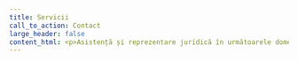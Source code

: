 ```yaml
---
title: Servicii
call_to_action: Contact
large_header: false
content_html: <p>Asistență și reprezentare juridică în următoarele domenii:</p><h3>Drept penal</h3><h3>Drept Civil</h3><h3>Drept Comercial</h3><h3>Dreptul Familiei</h3><h3>Dreptul Muncii</h3><h3>Drept Contravențional</h3><p><img src="https://unsplash.it/960/350?image=668" alt="Employment image"></p>
---
```


